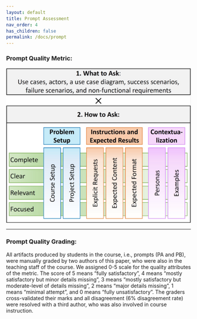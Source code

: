 ```yaml
---
layout: default
title: Prompt Assessment
nav_order: 4
has_children: false
permalink: /docs/prompt
---
```

### Prompt Quality Metric:

![image](../img/promptQuality.jpg)
<!-- <img src="../img/promptQuality.jpg" alt="prompts" width="943" height="792"> -->

---

### Prompt Quality Grading: 
All artifacts produced by students in the course, i.e., prompts (PA and PB), were manually graded by two authors of this paper, who were also in the teaching staff of the course. We assigned 0-5 scale for the quality attributes of the metric. The score of 5 means “fully satisfactory”, 4 means “mostly satisfactory but minor details missing”, 3 means “mostly satisfactory but moderate-level of details missing”, 2 means “major details missing”, 1 means “minimal attempt”, and 0 means “fully unsatisfactory”. The graders cross-validated their marks and all disagreement (6% disagreement rate) were resolved with a third author, who was also involved in course instruction.